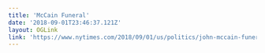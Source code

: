 ```yaml
---
title: 'McCain Funeral'
date: '2018-09-01T23:46:37.121Z'
layout: OGLink
link: 'https://www.nytimes.com/2018/09/01/us/politics/john-mccain-funeral.html?action=click&module=Top%20Stories&pgtype=Homepage'
---
```

